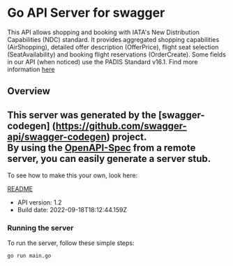 # Go API Server for swagger

This API allows shopping and booking with IATA's New Distribution Capabilities (NDC) standard. It provides aggregated shopping capabilities (AirShopping), detailed offer description (OfferPrice), flight seat selection (SeatAvailability) and booking flight reservations (OrderCreate). Some fields in our API (when noticed) use the PADIS Standard v16.1. Find more information <a href=http://www.iata.org/whatwedo/workgroups/Pages/padis.aspx>here</a>

## Overview
This server was generated by the [swagger-codegen]
(https://github.com/swagger-api/swagger-codegen) project.  
By using the [OpenAPI-Spec](https://github.com/OAI/OpenAPI-Specification) from a remote server, you can easily generate a server stub.  
-

To see how to make this your own, look here:

[README](https://github.com/swagger-api/swagger-codegen/blob/master/README.md)

- API version: 1.2
- Build date: 2022-09-18T18:12:44.159Z


### Running the server
To run the server, follow these simple steps:

```
go run main.go
```

